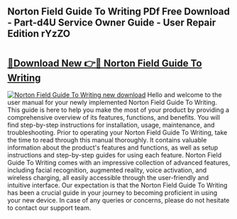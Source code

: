 ## Norton Field Guide To Writing PDf Free Download - Part-d4U Service Owner Guide - User Repair Edition rYzZO

# <h2><a href="http://bc92894.oget.top/?id=Norton+Field+Guide+To+Writing">🔗Download New 👉🔴 Norton Field Guide To Writing</a></h2>

[![Norton Field Guide To Writing new download](https://i.imgur.com/5g1atiW.png)](http://bc92894.oget.top/?id=Norton+Field+Guide+To+Writing)
Hello and welcome to the user manual for your newly implemented Norton Field Guide To Writing. This guide is here to help you make the most of your product by providing a comprehensive overview of its features, functions, and benefits. You will find step-by-step instructions for installation, usage, maintenance, and troubleshooting. Prior to operating your Norton Field Guide To Writing, take the time to read through this manual thoroughly. It contains valuable information about the product's features and functions, as well as setup instructions and step-by-step guides for using each feature. Norton Field Guide To Writing comes with an impressive collection of advanced features, including facial recognition, augmented reality, voice activation, and wireless charging, all easily accessible through the user-friendly and intuitive interface. Our expectation is that the Norton Field Guide To Writing has been a crucial guide in your journey to becoming proficient in using your new device. In case of any queries or concerns, please do not hesitate to contact our support team.
